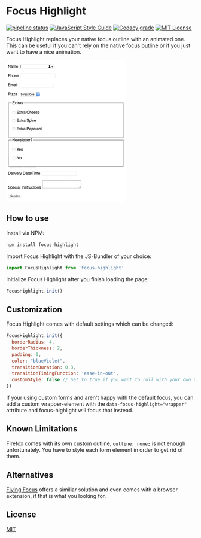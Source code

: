 # Focus Highlight

[![pipeline status](https://gitlab.com/simonbreiter/focus-highlight/badges/master/pipeline.svg)](https://gitlab.com/simonbreiter/focus-highlight/commits/master)
[![JavaScript Style Guide](https://img.shields.io/badge/code_style-standard-brightgreen.svg)](https://standardjs.com)
[![Codacy grade](https://img.shields.io/codacy/grade/f668bdf6c65644f1b8bd63479613674b.svg)](https://www.codacy.com/app/simonbreiter/focus-highlight)
[![MIT License](https://img.shields.io/badge/license-MIT-blue.svg)](./LICENSE.md)

Focus Highlight replaces your native focus outline with an animated one. This can be useful if you can't rely on the native focus outline or if you just want to have a nice animation.

![Focus Highlight](./focus_highlight.gif)


## How to use

Install via NPM:
```bash
npm install focus-highlight
```

Import Focus Highlight with the JS-Bundler of your choice:
```javascript
import FocusHighlight from 'focus-highlight'
```

Initialize Focus Highlight after you finish loading the page:
```javascript
FocusHighlight.init()
```

## Customization

Focus Highlight comes with default settings which can be changed:
```javascript
FocusHighlight.init({
  borderRadius: 4,
  borderThickness: 2,
  padding: 0,
  color: "blueViolet",
  transitionDuration: 0.3,
  transitionTimingFunction: 'ease-in-out',
  customStyle: false // Set to true if you want to roll with your own CSS
})
```

If your using custom forms and aren't happy with the default focus, you can add a custom wrapper-element with the `data-focus-highlight="wrapper"` attribute and focus-highlight will focus that instead.

## Known Limitations

Firefox comes with its own custom outline, `outline: none;` is not enough unfortunately. You have to style each form element in order to get rid of them.

## Alternatives

[Flying Focus](https://github.com/NV/flying-focus) offers a similiar solution and even comes with a browser extension, if that is what you looking for.

## License

[MIT](./LICENSE.md)